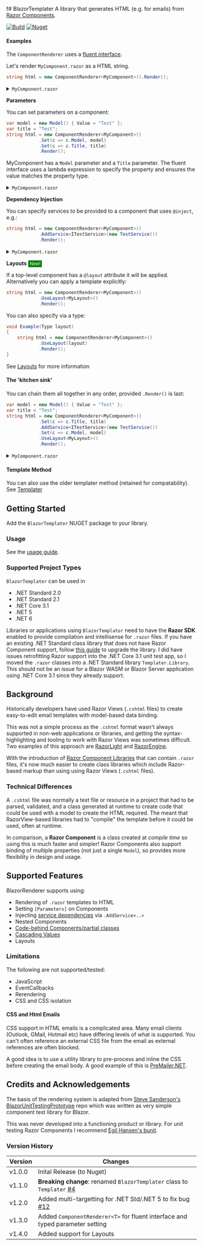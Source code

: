 f# BlazorTemplater
A library that generates HTML (e.g. for emails) from [Razor Components](https://docs.microsoft.com/en-us/aspnet/core/blazor/components).

[![Build](https://github.com/conficient/BlazorTemplater/actions/workflows/dotnet-core.yml/badge.svg)](https://github.com/conficient/BlazorTemplater/actions/workflows/dotnet-core.yml) [![Nuget](https://img.shields.io/nuget/dt/blazortemplater?logo=nuget&style=flat-square)](https://www.nuget.org/packages/blazortemplater/)

#### Examples

The `ComponentRenderer` uses a [fluent interface](https://en.wikipedia.org/wiki/Fluent_interface).

Let's render `MyComponent.razor` as a HTML string.
```c#
string html = new ComponentRenderer<MyComponent>().Render();
```
<details>
 <summary><code>MyComponent.razor</code></summary>
            
```html
<p>Hello from BlazorTemplater!</p>
```
            
</details>

**Parameters**

You can set parameters on a component:
```c#
var model = new Model() { Value = "Test" };
var title = "Test";
string html = new ComponentRenderer<MyComponent>()
            .Set(c => c.Model, model)
            .Set(c => c.Title, title)
            .Render();
```
MyComponent has a `Model` parameter and a `Title` parameter. The fluent interface uses a lambda expression to specify the property and ensures the value matches the property type.

<details>
  <summary><code>MyComponent.razor</code></summary>
            
```html
<h1>@Title</h1>
<p>Your model value is @Model.Value</p>
@code
{
 [Parameter] public Model Model { get; set; }
 [Parameter] public string Title { get; set; }
}
```

</details>

**Dependency Injection**

You can specify services to be provided to a component that uses `@inject`, e.g.:
```c#
string html = new ComponentRenderer<MyComponent>()
            .AddService<ITestService>(new TestService())
            .Render();
```

<details>
  <summary><code>MyComponent.razor</code></summary>
            
```html
@inject ITestService MyService
<p>Use service: @MyService.SomeFunction()</p>
```
 
</details>

**Layouts** <small style="background-color: green; color:white; padding: 2px 4px">New!</small>

If a top-level component has a `@layout` attribute it will be applied. Alternatively you can apply a template explicitly:
```c#
string html = new ComponentRenderer<MyComponent>()
            .UseLayout<MyLayout>()
            .Render();
```
You can also specify via a type:
```c#
void Example(Type layout)
{
    string html = new ComponentRenderer<MyComponent>()
            .UseLayout(layout)
            .Render();
}
```
See [Layouts](blob/main/docs/Layouts) for more information

#### The 'kitchen sink'
You can chain them all together in any order, provided `.Render()` is last:
```c#
var model = new Model() { Value = "Test" };
var title = "Test";
string html = new ComponentRenderer<MyComponent>()
            .Set(c => c.Title, title)
            .AddService<ITestService>(new TestService())
            .Set(c => c.Model, model)
            .UseLayout<MyLayout>()
            .Render();
```


<details>
  <summary><code>MyComponent.razor</code></summary>
            
```html
@inject ITestService MyService
<h1>@Title</h1>
<p>Your model value is @Model.Value</p>
<p>Use service: @MyService.SomeFunction()</p>
@code
{
 [Parameter] public Model Model { get; set; }
 [Parameter] public string Title { get; set; }
}
```
</details>

            
#### Template Method
You can also use the older templater method (retained for compatability). See [Templater](blob/main/docs/Templater)

## Getting Started

Add the `BlazorTemplater` NUGET package to your library.

### Usage

See the [usage guide](blob/main/docs/Usage).

### Supported Project Types

`BlazorTemplater` can be used in 
 - .NET Standard 2.0
 - .NET Standard 2.1
 - .NET Core 3.1
 - .NET 5 
 - .NET 6

Libraries or applications using `BlazorTemplator` need to have the **Razor SDK** enabled to provide compilation and intellisense for `.razor` files. If you have an existing .NET Standard class library that does not have Razor Component support, follow [this guide](Docs/AddRazorSupport) to upgrade the library. I did have issues retrofitting Razor support into the .NET Core 3.1 unit test app, so I moved the `.razor` classes into a .NET Standard library `Templater.Library`. This should not be an issue for a Blazor WASM or Blazor Server application using .NET Core 3.1 since they already support.

## Background

Historically developers have used Razor Views (`.cshtml` files) to create easy-to-edit email templates with model-based data binding.

This was not a simple process as the `.cshtml` format wasn't always supported in non-web applications or libraries, and getting the syntax-highlighting and tooling to work with Razor Views was sometimes difficult. Two examples of this approach are [RazorLight](https://github.com/toddams/RazorLight) and [RazorEngine](https://github.com/Antaris/RazorEngine).

With the introduction of [Razor Component Libraries](https://docs.microsoft.com/en-us/aspnet/core/blazor/components/class-libraries) that can contain `.razor` files, it's now much easier to create class libraries which include Razor-based markup than using using Razor Views (`.cshtml` files).

### Technical Differences

A `.cshtml` file was normally a text file or resource in a project that had to be parsed, validated, and a class generated at runtime to create code that could be used with a model to create the HTML required. The meant that RazorView-based libraries had to "compile" the template before it could be used, often at runtime.

In comparison, a **Razor Component** is a class created at _compile time_ so using this is much faster and simpler! Razor Components also support binding of multiple properties (not just a single `Model`), so provides more flexibility in design and usage.

## Supported Features

BlazorRenderer supports using:
 - Rendering of `.razor` templates to HTML
 - Setting `[Parameters]` on Components
 - Injecting [service dependencies](https://docs.microsoft.com/en-us/aspnet/core/blazor/fundamentals/dependency-injection) via `.AddService<..>`
 - Nested Components
 - [Code-behind Components/partial classes](https://docs.microsoft.com/en-us/aspnet/core/blazor/components/?view=aspnetcore-5.0#partial-class-support)
 - [Cascading Values](https://docs.microsoft.com/en-us/aspnet/core/blazor/components/cascading-values-and-parameters)
 - Layouts
### Limitations

The following are not supported/tested:
   - JavaScript
   - EventCallbacks
   - Rerendering
   - CSS and CSS isolation

#### CSS and Html Emails

CSS support in HTML emails is a complicated area. Many email clients (Outlook, GMail, Hotmail etc) have differing levels of what is supported. You can't often reference an external CSS file from the email as external references are often blocked.

A good idea is to use a utility library to pre-process and inline the CSS before creating the email body. A good example of this is [PreMailer.NET](https://github.com/milkshakesoftware/PreMailer.Net).

## Credits and Acknowledgements

The basis of the rendering system is adapted from [Steve Sanderson's](https://github.com/SteveSandersonMS) [BlazorUnitTestingPrototype](https://github.com/SteveSandersonMS/BlazorUnitTestingPrototype) repo which was written as very simple component test library for Blazor.

This was never developed into a functioning product or library. For unit testing Razor Components I recommend [Egil Hansen's bunit](https://github.com/egil/bUnit).

### Version History

| Version  | Changes |
| -------- |-----------|
| v1.0.0   | Inital Release (to Nuget) |
| v1.1.0   | **Breaking change**: renamed `BlazorTemplater` class to `Templater` [#4](https://github.com/conficient/BlazorTemplater/issues/4) |
| v1.2.0   | Added multi-targetting for .NET Std/.NET 5 to fix bug [#12](https://github.com/conficient/BlazorTemplater/issues/12) |
| v1.3.0   | Added `ComponentRenderer<T>` for fluent interface and typed parameter setting |
| v1.4.0   | Added support for Layouts |

